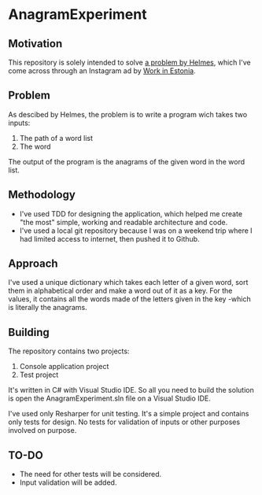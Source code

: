# AnagramExperiment

## Motivation
This repository is solely intended to solve [a problem by Helmes](https://testyourself.helmes.ee/), which I've come across through an Instagram ad by [Work in Estonia](https://www.workinestonia.com/).

## Problem
As descibed by Helmes, the problem is to write a program wich takes two inputs: 
1. The path of a word list
2. The word

The output of the program is the anagrams of the given word in the word list.

## Methodology
* I've used TDD for designing the application, which helped me create "the most" simple, working and readable architecture and code.
* I've used a local git repository because I was on a weekend trip where I had limited access to internet, then pushed it to Github.

## Approach
I've used a unique dictionary which takes each letter of a given word, sort them in alphabetical order and make a word out of it as a key. For the values, it contains all the words made of the letters given in the key -which is literally the anagrams.

## Building
The repository contains two projects:
1. Console application project
2. Test project

It's written in C# with Visual Studio IDE. So all you need to build the solution is open the AnagramExperiment.sln file on a Visual Studio IDE.

I've used only Resharper for unit testing. It's a simple project and contains only tests for design. No tests for validation of inputs or other purposes involved on purpose.

## TO-DO
* The need for other tests will be considered.
* Input validation will be added.
